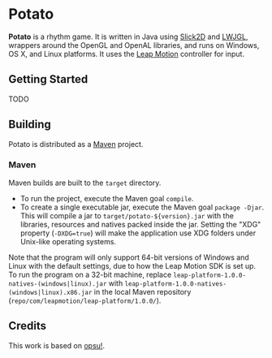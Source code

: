 # Potato
**Potato** is a rhythm game.  It is written in Java using
[Slick2D](http://slick.ninjacave.com/) and [LWJGL](http://lwjgl.org/),
wrappers around the OpenGL and OpenAL libraries, and runs on Windows, OS X, and
Linux platforms.  It uses the [Leap Motion](https://www.leapmotion.com/)
controller for input.

## Getting Started
TODO

## Building
Potato is distributed as a [Maven](https://maven.apache.org/) project.

### Maven
Maven builds are built to the `target` directory.
* To run the project, execute the Maven goal `compile`.
* To create a single executable jar, execute the Maven goal `package -Djar`.
  This will compile a jar to `target/potato-${version}.jar` with the libraries,
  resources and natives packed inside the jar.  Setting the "XDG" property
  (`-DXDG=true`) will make the application use XDG folders under Unix-like
  operating systems.

Note that the program will only support 64-bit versions of Windows and Linux
with the default settings, due to how the Leap Motion SDK is set up.  To run
the program on a 32-bit machine, replace `leap-platform-1.0.0-natives-(windows|linux).jar`
with `leap-platform-1.0.0-natives-(windows|linux).x86.jar` in the local Maven
repository (`repo/com/leapmotion/leap-platform/1.0.0/`).

## Credits
This work is based on [opsu!](https://github.com/itdelatrisu/opsu).
